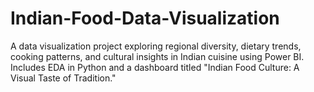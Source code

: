 # Indian-Food-Data-Visualization
A data visualization project exploring regional diversity, dietary trends, cooking patterns, and cultural insights in Indian cuisine using Power BI. Includes EDA in Python and a dashboard titled "Indian Food Culture: A Visual Taste of Tradition."
